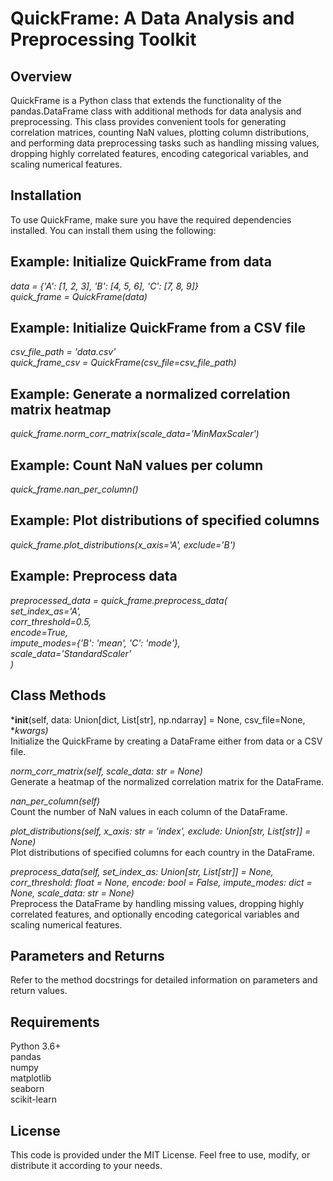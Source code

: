 # QuickFrame: A Data Analysis and Preprocessing Toolkit

## Overview
QuickFrame is a Python class that extends the functionality of the pandas.DataFrame class with additional methods for data analysis and preprocessing. This class provides convenient tools for generating correlation matrices, counting NaN values, plotting column distributions, and performing data preprocessing tasks such as handling missing values, dropping highly correlated features, encoding categorical variables, and scaling numerical features.

## Installation
To use QuickFrame, make sure you have the required dependencies installed. You can install them using the following:

## Example: Initialize QuickFrame from data
*data = {'A': [1, 2, 3], 'B': [4, 5, 6], 'C': [7, 8, 9]}  
quick_frame = QuickFrame(data)*

## Example: Initialize QuickFrame from a CSV file
*csv_file_path = 'data.csv'  
quick_frame_csv = QuickFrame(csv_file=csv_file_path)*

## Example: Generate a normalized correlation matrix heatmap
*quick_frame.norm_corr_matrix(scale_data='MinMaxScaler')*

## Example: Count NaN values per column
*quick_frame.nan_per_column()*

## Example: Plot distributions of specified columns
*quick_frame.plot_distributions(x_axis='A', exclude='B')*

## Example: Preprocess data
*preprocessed_data = quick_frame.preprocess_data(  
    set_index_as='A',  
    corr_threshold=0.5,  
    encode=True,  
    impute_modes={'B': 'mean', 'C': 'mode'},  
    scale_data='StandardScaler'  
)*

## Class Methods
*__init__(self, data: Union[dict, List[str], np.ndarray] = None, csv_file=None, **kwargs)*  
Initialize the QuickFrame by creating a DataFrame either from data or a CSV file.

*norm_corr_matrix(self, scale_data: str = None)*  
Generate a heatmap of the normalized correlation matrix for the DataFrame.

*nan_per_column(self)*  
Count the number of NaN values in each column of the DataFrame.

*plot_distributions(self, x_axis: str = 'index', exclude: Union[str, List[str]] = None)*  
Plot distributions of specified columns for each country in the DataFrame.

*preprocess_data(self, set_index_as: Union[str, List[str]] = None, corr_threshold: float = None, encode: bool = False, impute_modes: dict = None, scale_data: str = None)*  
Preprocess the DataFrame by handling missing values, dropping highly correlated features, and optionally encoding categorical variables and scaling numerical features.

## Parameters and Returns
Refer to the method docstrings for detailed information on parameters and return values.

## Requirements
Python 3.6+  
pandas  
numpy  
matplotlib  
seaborn  
scikit-learn  

## License
This code is provided under the MIT License. Feel free to use, modify, or distribute it according to your needs.
